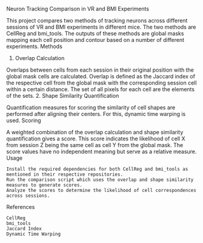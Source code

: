 Neuron Tracking Comparison in VR and BMI Experiments

This project compares two methods of tracking neurons across different sessions of VR and BMI experiments in different mice. The two methods are CellReg and bmi_tools. The outputs of these methods are global masks mapping each cell position and contour based on a number of different experiments.
Methods
1. Overlap Calculation

Overlaps between cells from each session in their original position with the global mask cells are calculated. Overlap is defined as the Jaccard index of the respective cell from the global mask with the corresponding session cell within a certain distance. The set of all pixels for each cell are the elements of the sets.
2. Shape Similarity Quantification

Quantification measures for scoring the similarity of cell shapes are performed after aligning their centers. For this, dynamic time warping is used.
Scoring

A weighted combination of the overlap calculation and shape similarity quantification gives a score. This score indicates the likelihood of cell X from session Z being the same cell as cell Y from the global mask. The score values have no independent meaning but serve as a relative measure.
Usage

    Install the required dependencies for both CellReg and bmi_tools as mentioned in their respective repositories.
    Run the comparison script which uses the overlap and shape similarity measures to generate scores.
    Analyze the scores to determine the likelihood of cell correspondences across sessions.

References

    CellReg
    bmi_tools
    Jaccard Index
    Dynamic Time Warping
